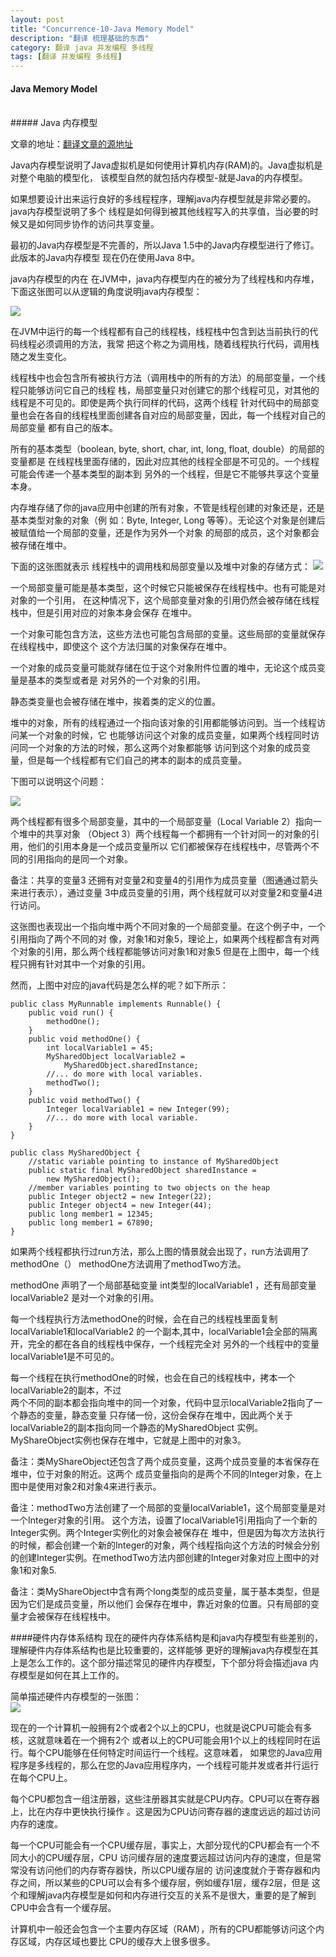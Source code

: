 ```yaml
---
layout: post
title: "Concurrence-10-Java Memory Model"
description: "翻译 梳理基础的东西"
category: 翻译 java 并发编程 多线程
tags: [翻译 并发编程 多线程]
---
```

#### Java Memory Model
<br/>
##### Java 内存模型
<br/>

文章的地址：[翻译文章的源地址](http://tutorials.jenkov.com/java-concurrency/java-memory-model.html)
<br/>

Java内存模型说明了Java虚拟机是如何使用计算机内存(RAM)的。Java虚拟机是对整个电脑的模型化，
该模型自然的就包括内存模型-就是Java的内存模型。   

如果想要设计出来运行良好的多线程程序，理解java内存模型就是非常必要的。java内存模型说明了多个
线程是如何得到被其他线程写入的共享值，当必要的时候又是如何同步协作的访问共享变量。   

最初的Java内存模型是不完善的，所以Java 1.5中的Java内存模型进行了修订。此版本的Java内存模型
现在仍在使用Java 8中。    

java内存模型的内在
在JVM中，java内存模型内在的被分为了线程栈和内存堆，下面这张图可以从逻辑的角度说明java内存模型：

![](http://tutorials.jenkov.com/images/java-concurrency/java-memory-model-1.png)    

在JVM中运行的每一个线程都有自己的线程栈，线程栈中包含到达当前执行的代码线程必须调用的方法，我常
把这个称之为调用栈，随着线程执行代码，调用栈随之发生变化。    

线程栈中也会包含所有被执行方法（调用栈中的所有的方法）的局部变量，一个线程只能够访问它自己的线程
栈，局部变量只对创建它的那个线程可见，对其他的线程是不可见的。即使是两个执行同样的代码，这两个线程
针对代码中的局部变量也会在各自的线程栈里面创建各自对应的局部变量，因此，每一个线程对自己的局部变量
都有自己的版本。   

所有的基本类型（boolean, byte, short, char, int, long, float, double）的局部的变量都是
在线程栈里面存储的，因此对应其他的线程全部是不可见的。一个线程可能会传递一个基本类型的副本到
另外的一个线程，但是它不能够共享这个变量本身。   

内存堆存储了你的java应用中创建的所有对象，不管是线程创建的对象还是，还是基本类型对象的对象（例
如：Byte, Integer, Long 等等）。无论这个对象是创建后被赋值给一个局部的变量，还是作为另外一个对象
的局部的成员，这个对象都会被存储在堆中。

下面的这张图就表示 线程栈中的调用栈和局部变量以及堆中对象的存储方式：
![](http://tutorials.jenkov.com/images/java-concurrency/java-memory-model-2.png)   

一个局部变量可能是基本类型，这个时候它只能被保存在线程栈中。也有可能是对对象的一个引用，
在这种情况下，这个局部变量对象的引用仍然会被存储在线程栈中，但是引用对应的对象本身会保存
在堆中。  

一个对象可能包含方法，这些方法也可能包含局部的变量。这些局部的变量就保存在线程栈中，即使这个
这个方法归属的对象保存在堆中。   

一个对象的成员变量可能就存储在位于这个对象附件位置的堆中，无论这个成员变量是基本的类型或者是
对另外的一个对象的引用。   

静态类变量也会被存储在堆中，挨着类的定义的位置。  

堆中的对象，所有的线程通过一个指向该对象的引用都能够访问到。当一个线程访问某一个对象的时候，它
也能够访问这个对象的成员变量，如果两个线程同时访问同一个对象的方法的时候，那么这两个对象都能够
访问到这个对象的成员变量，但是每一个线程都有它们自己的拷本的副本的成员变量。  

下图可以说明这个问题：  

![](http://tutorials.jenkov.com/images/java-concurrency/java-memory-model-3.png)   

两个线程都有很多个局部变量，其中的一个局部变量（Local Variable 2）指向一个堆中的共享对象
（Object 3）两个线程每一个都拥有一个针对同一的对象的引用，他们的引用本身是一个成员变量所以
它们都被保存在线程栈中，尽管两个不同的引用指向的是同一个对象。  

备注：共享的变量3 还拥有对变量2和变量4的引用作为成员变量（图通通过箭头来进行表示），通过变量
3中成员变量的引用，两个线程就可以对变量2和变量4进行访问。   

这张图也表现出一个指向堆中两个不同对象的一个局部变量。在这个例子中，一个引用指向了两个不同的对
像，对象1和对象5，理论上，如果两个线程都含有对两个对象的引用，那么两个线程都能够访问对象1和对象5
但是在上图中，每一个线程只拥有针对其中一个对象的引用。  

然而，上图中对应的java代码是怎么样的呢？如下所示：  
```
public class MyRunnable implements Runnable() {
    public void run() {
        methodOne();
    }
    public void methodOne() {
        int localVariable1 = 45;
        MySharedObject localVariable2 =
            MySharedObject.sharedInstance;
        //... do more with local variables.
        methodTwo();
    }
    public void methodTwo() {
        Integer localVariable1 = new Integer(99);
        //... do more with local variable.
    }
}
```

```
public class MySharedObject {
    //static variable pointing to instance of MySharedObject
    public static final MySharedObject sharedInstance =
        new MySharedObject();
    //member variables pointing to two objects on the heap
    public Integer object2 = new Integer(22);
    public Integer object4 = new Integer(44);
    public long member1 = 12345;
    public long member1 = 67890;
}
```

如果两个线程都执行过run方法，那么上图的情景就会出现了，run方法调用了methodOne（）
methodOne方法调用了methodTwo方法。   

methodOne 声明了一个局部基础变量 int类型的localVariable1 ，还有局部变量localVariable2
是对一个对象的引用。     

每一个线程执行方法methodOne的时候，会在自己的线程栈里面复制localVariable1和localVariable2
的一个副本,其中，localVariable1会全部的隔离开，完全的都在各自的线程栈中保存，一个线程完全对
另外的一个线程中的变量localVariable1是不可见的。   

每一个线程在执行methodOne的时候，也会在自己的线程栈中，拷本一个localVariable2的副本，不过  
两个不同的副本都会指向堆中的同一个对象，代码中显示localVariable2指向了一个静态的变量，静态变量
只存储一份，这份会保存在堆中，因此两个关于localVariable2的副本指向同一个静态的MySharedObject
实例。MyShareObject实例也保存在堆中，它就是上图中的对象3。   

备注：类MyShareObject还包含了两个成员变量，这两个成员变量的本省保存在堆中，位于对象的附近。这两个
成员变量指向的是两个不同的Integer对象，在上图中是使用对象2和对象4来进行表示。   

备注：methodTwo方法创建了一个局部的变量localVariable1，这个局部变量是对一个Integer对象的引用。
这个方法，设置了localVariable1引用指向了一个新的Integer实例。两个Integer实例化的对象会被保存在
堆中，但是因为每次方法执行的时候，都会创建一个新的Integer的对象，两个线程指向这个方法的时候会分别
的创建Integer实例。在methodTwo方法内部创建的Integer对象对应上图中的对象1和对象5.  

备注：类MyShareObject中含有两个long类型的成员变量，属于基本类型，但是因为它们是成员变量，所以他们
会保存在堆中，靠近对象的位置。只有局部的变量才会被保存在线程栈中。

####硬件内存体系结构
现在的硬件内存体系结构是和java内存模型有些差别的，理解硬件内存体系结构也是比较重要的，这样能够
更好的理解java内存模型在其上是怎么工作的。这个部分描述常见的硬件内存模型，下个部分将会描述java
内存模型是如何在其上工作的。  

简单描述硬件内存模型的一张图：   
![](http://tutorials.jenkov.com/images/java-concurrency/java-memory-model-4.png)  

现在的一个计算机一般拥有2个或者2个以上的CPU，也就是说CPU可能会有多核，这就意味着在一个拥有2个
或者以上的CPU可能会用1个以上的线程同时在运行。每个CPU能够在任何特定时间运行一个线程。这意味着，
如果您的Java应用程序是多线程的，那么在您的Java应用程序内，一个线程可能并发或者并行运行
在每个CPU上。  

每个CPU都包含一组注册器，这些注册器其实就是CPU内存。CPU可以在寄存器上，比在内存中更快执行操作
。这是因为CPU访问寄存器的速度远远的超过访问内存的速度。    

每一个CPU可能会有一个CPU缓存层，事实上，大部分现代的CPU都会有一个不同大小的CPU缓存层，CPU
访问缓存层的速度要远超过访问内存的速度，但是常常没有访问他们的内存寄存器快，所以CPU缓存层的
访问速度就介于寄存器和内存之间，所以某些的CPU可以会有多个缓存层，例如缓存1层，缓存2层，但是
这个和理解java内存模型是如何和内存进行交互的关系不是很大，重要的是了解到CPU中会含有一个缓存层。   


计算机中一般还会包含一个主要内存区域（RAM），所有的CPU都能够访问这个内存区域，内存区域也要比
CPU的缓存大上很多很多。






































